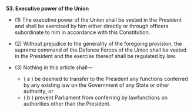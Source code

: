 **53\. Executive power of the Union**

- (1) The executive power of the Union shall be vested in the President and shall be exercised by him either directly or through officers subordinate to him in accordance with this Constitution.
- (2) Without prejudice to the generality of the foregoing provision, the supreme command of the Defence Forces of the Union shall be vested in the President and the exercise thereof shall be regulated by law.

- (3) Nothing in this article shall— 
	- ( a ) be deemed to transfer to the President any functions conferred by any existing law on the Government of any State or other authority; or 
	- ( b ) prevent Parliament from conferring by lawfunctions on authorities other than the President.